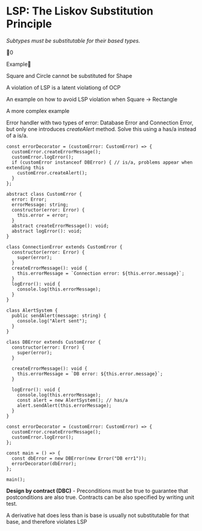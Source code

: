 # LSP: The Liskov Substitution Principle

*Subtypes must be substitutable for their based types.*

🚓0

Example🚓

Square and Circle cannot be substituted for Shape

A violation of LSP is a latent violationg of OCP

An example on how to avoid LSP violation when Square → Rectangle

A more complex example

Error handler with two types of error: Database Error and Connection Error, but only one introduces *createAlert* method. Solve this using a has/a instead of a is/a.

```tsx
const errorDecorator = (customError: CustomError) => {
  customError.createErrorMessage();
  customError.logError();
  if (customError instanceof DBError) { // is/a, problems appear when extending this
    customError.createAlert();
  }
};
```

```tsx
abstract class CustomError {
  error: Error;
  errorMessage: string;
  constructor(error: Error) {
    this.error = error;
  }
  abstract createErrorMessage(): void;
  abstract logError(): void;
}

class ConnectionError extends CustomError {
  constructor(error: Error) {
    super(error);
  }
  createErrorMessage(): void {
    this.errorMessage = `Connection error: ${this.error.message}`;
  }
  logError(): void {
    console.log(this.errorMessage);
  }
}

class AlertSystem {
  public sendAlert(message: string) {
    console.log("Alert sent");
  }
}

class DBError extends CustomError {
  constructor(error: Error) {
    super(error);
  }

  createErrorMessage(): void {
    this.errorMessage = `DB error: ${this.error.message}`;
  }

  logError(): void {
    console.log(this.errorMessage);
    const alert = new AlertSystem(); // has/a
    alert.sendAlert(this.errorMessage);
  }
}

const errorDecorator = (customError: CustomError) => {
  customError.createErrorMessage();
  customError.logError();
};

const main = () => {
  const dbError = new DBError(new Error("DB err1"));
  errorDecorator(dbError);
};

main();
```

**Design by contract (DBC)** - Preconditions must be true to guarantee that postconditions are also true. Contracts can be also specified by writing unit test.

A derivative hat does less than is base is usually not substitutable for that base, and therefore violates LSP
